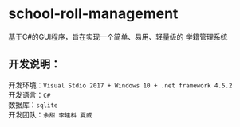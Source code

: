 # school-roll-management
基于C#的GUI程序，旨在实现一个简单、易用、轻量级的 学籍管理系统

## 开发说明：  
开发环境：`Visual Stdio 2017 + Windows 10 + .net framework 4.5.2`  
开发语言：`C#`   
数据库：`sqlite`  
开发团队：`余甜 李建科 夏威`  
